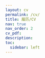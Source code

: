 ```yaml
---
layout: cv
permalink: /cv/
title: 履历/CV
nav: true
nav_order: 2
cv_pdf:
description:
toc:
  sidebar: left
---
```


